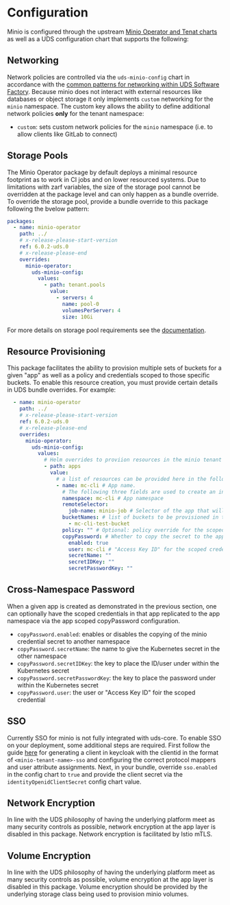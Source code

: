 # Configuration

Minio is configured through the upstream [Minio Operator and Tenat charts](https://github.com/minio/operator/tree/master/helm) as well as a UDS configuration chart that supports the following:

## Networking

Network policies are controlled via the `uds-minio-config` chart in accordance with the [common patterns for networking within UDS Software Factory](https://github.com/defenseunicorns/uds-software-factory/blob/main/docs/networking.md).  Because minio does not interact with external resources like databases or object storage it only implements `custom` networking for the `minio` namespace. The custom key allows the ability to define additional network policies **only** for the tenant namespace:

- `custom`: sets custom network policies for the `minio` namespace (i.e. to allow clients like GitLab to connect)

## Storage Pools

The Minio Operator package by default deploys a minimal resource footprint as to work in CI jobs and on lower resourced systems. Due to limitations with zarf variables, the size of the storage pool cannot be overridden at the package level and can only happen as a bundle override. To override the storage pool, provide a bundle override to this package following the bvelow pattern:

```yaml
packages:
  - name: minio-operator
    path: ../
    # x-release-please-start-version
    ref: 6.0.2-uds.0
    # x-release-please-end
    overrides:
      minio-operator:
        uds-minio-config:
          values:
            - path: tenant.pools
              value:
                - servers: 4
                  name: pool-0
                  volumesPerServer: 4
                  size: 10Gi
```

For more details on storage pool requirements see the [documentation](https://min.io/docs/minio/kubernetes/upstream/reference/operator-crd.html#pool).

## Resource Provisioning

This package facilitates the ability to provision multiple sets of buckets for a given "app" as well as a policy and credentials scoped to those specific buckets. To enable this resource creation, you must provide certain details in UDS bundle overrides. For example:

```yaml
  - name: minio-operator
    path: ../
    # x-release-please-start-version
    ref: 6.0.2-uds.0
    # x-release-please-end
    overrides:
      minio-operator:
        uds-minio-config:
          values:
            # Helm overrides to proviion resources in the minio tenant
            - path: apps 
              value:
                # a list of resources can be provided here in the following format. 
                - name: mc-cli # App name.
                  # The following three fields are used to create an ingress rule into the minio tenant for your app
                  namespace: mc-cli # App namespace
                  remoteSelector:
                    job-name: minio-job # Selector of the app that will be connecting to minio
                  bucketNames: # list of buckets to be provisioned in tenant scoped to the app
                    - mc-cli-test-bucket
                  policy: "" # Optional: policy override for the scoped resources is the standard policy does not meet the needs of the application use case.
                  copyPassword: # Whether to copy the secret to the apps namespace. Must be true or false. See below section of this page for more details.
                    enabled: true
                    user: mc-cli # "Access Key ID" for the scoped credential. Note: this cannot be reused and cannot be the same as the root minio credential.
                    secretName: ""
                    secretIDKey: ""
                    secretPasswordKey: ""
```

## Cross-Namespace Password

When a given app is created as demonstrated in the previous section, one can optionally have the scoped credentials in that app replicated to the app namespace via the app scoped copyPassword configuration.

- `copyPassword.enabled`: enables or disables the copying of the minio credential secret to another namespace
- `copyPassword.secretName`: the name to give the Kubernetes secret in the other namespace
- `copyPassword.secretIDKey`: the key to place the ID/user under within the Kubernetes secret
- `copyPassword.secretPasswordKey`: the key to place the password under within the Kubernetes secret
- `copyPassword.user`: the user or "Access Key ID" foir the scoped credential

## SSO

Currently SSO for minio is not fully integrated with uds-core. To enable SSO on your deployment, some additional steps are required. First follow the guide [here](https://min.io/docs/minio/macos/operations/external-iam/configure-keycloak-identity-management.html) for generating a client in keycloak with the clientid in the format of `<minio-tenant-name>-sso` and configuring the correct protocol mappers and user attribute assignments. Next, in your bundle, override `sso.enabled` in the config chart to `true` and provide the client secret via the `identityOpenidClientSecret` config chart value.

## Network Encryption

In line with the UDS philosophy of having the underlying platform meet as many security controls as possible, network encryption at the app layer is disabled in this package. Network encryption is facilitated by Istio mTLS.

## Volume Encryption

In line with the UDS philosophy of having the underlying platform meet as many security controls as possible, volume encryption at the app layer is disabled in this package. Volume encryption should be provided by the underlying storage class being used to provision minio volumes.
